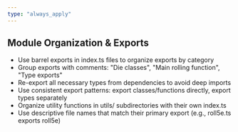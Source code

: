 ```yaml
---
type: "always_apply"
---
```


## Module Organization & Exports

- Use barrel exports in index.ts files to organize exports by category
- Group exports with comments: "Die classes", "Main rolling function", "Type exports"
- Re-export all necessary types from dependencies to avoid deep imports
- Use consistent export patterns: export classes/functions directly, export types separately
- Organize utility functions in utils/ subdirectories with their own index.ts
- Use descriptive file names that match their primary export (e.g., roll5e.ts exports roll5e)
